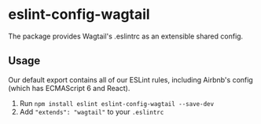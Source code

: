 # eslint-config-wagtail

The package provides Wagtail's .eslintrc as an extensible shared config.

## Usage

Our default export contains all of our ESLint rules, including Airbnb's config
(which has ECMAScript 6 and React).

1. Run `npm install eslint eslint-config-wagtail --save-dev`
2. Add `"extends": "wagtail"` to your `.eslintrc`
